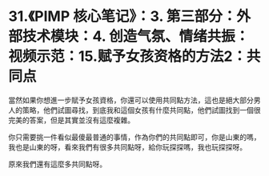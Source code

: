 # 31.《PIMP 核心笔记》：3. 第三部分：外部技术模块：4. 创造气氛、情绪共振：视频示范：15.赋予女孩资格的方法2：共同点

當然如果你想進一步賦予女孩資格，你還可以使用共同點方法，這也是絕大部分男人的策略，他們試圖尋找，到底我和這個女孩有什麼共同點，他們試圖找到一個很完美的答案，但是其實並沒有這麼複雜。

你只需要挑一件看似最傻最普通的事情，作為你們的共同點即可，你是山東的嗎，我也是山東的呀，看來我們有很多共同點呀，給你玩探探嗎，我也玩探探呀。

原來我們還有這麼多共同點呀。